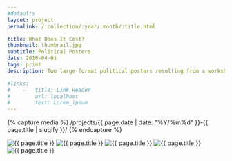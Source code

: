 ```yaml
---
#defaults
layout: project
permalink: /:collection/:year/:month/:title.html

title: What Does It Cost?
thumbnail: thumbnail.jpg
subtitle: Political Posters
date: 2016-04-01
tags: print
description: Two large format political posters resulting from a workshop with <a href="https://www.anettelenz.com/" target="_blank">Anette Lenz.</a> The content explores relationships between identity politics, capitalism, and integrity, with a focus on narrative, semantics, and context as potent strategies for visual language.

#links:
#    -   title: Link_Header
#        url: localhost
#        text: Lorem_ipsum
---
```


<!-- set project media path -->
{% capture media %}
    /projects/{{ page.date | date: "%Y/%m%d" }}-{{ page.title | slugify }}/
{% endcapture %}
<!-- end -->

<!-- media -->
<img class="span8" src="{{ site.data.global_assets.placeholder }}" data-src="{{media|strip}}mockup.jpg" alt="{{ page.title }}">
<img class="span8" src="{{ site.data.global_assets.placeholder }}" data-src="{{media|strip}}lenz-poster_01.jpg" alt="{{ page.title }}">
<img class="span8" src="{{ site.data.global_assets.placeholder }}" data-src="{{media|strip}}lenz-poster_02.jpg" alt="{{ page.title }}">
<img class="span8" src="{{ site.data.global_assets.placeholder }}" data-src="{{media|strip}}lenz-poster_03.jpg" alt="{{ page.title }}">
<img class="span8" src="{{ site.data.global_assets.placeholder }}" data-src="{{media|strip}}lenz-poster_04.jpg" alt="{{ page.title }}">
